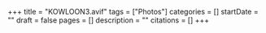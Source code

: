+++
title = "KOWLOON3.avif"
tags = ["Photos"]
categories = []
startDate = ""
draft = false
pages = []
description = ""
citations = []
+++
